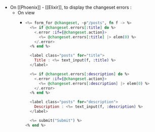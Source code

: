 - On [[Phoenix]] - [[Elixir]], to display the changeset errors :
	- On view
		- ```elixir 
		  <%= form_for @changeset, ~p"/posts", fn f -> %>
		    <%= if @changeset.errors[:title] do %>
		      <.error :if={@changeset.action}>
		        <%= @changeset.errors[:title] |> elem(0) %>
		      </.error>
		    <% end %>
		  
		    <label class="posts" for="title">
		      Title : <%= text_input(f, :title) %>
		    </label>
		  
		    <%= if @changeset.errors[:description] do %>
		      <.error :if={@changeset.action}>
		        <%= @changeset.errors[:description] |> elem(0) %>
		      </.error>
		    <% end %>
		  
		    <label class="posts" for="description">
		      Description : <%= text_input(f, :description) %>
		    </label>
		  
		    <%= submit("Submit") %>
		  <% end %>
		  
		  ```